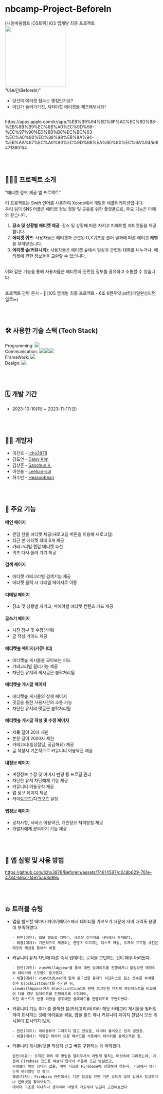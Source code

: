 # nbcamp-Project-BeforeIn
[내일배움캠프 iOS트랙] iOS 앱개발 최종 프로젝트
<br>
<img src="https://github.com/lcho3878/BeforeIn/assets/74814587/2d12cf52-fbcf-4929-8420-b6aee147ae4b" width="200" height="200"/>
<br>
"비포인(BeforeIn)"<br>
- 당신의 에티켓 점수는 몇점인가요?
- 어딘가 들어가기전, 지켜야할 에티켓을 체크해보세요!
<br>
https://apps.apple.com/kr/app/%EB%B9%84%ED%8F%AC%EC%9D%B8-%EB%8B%B9%EC%8B%A0%EC%9D%98-%EC%97%90%ED%8B%B0%EC%BC%93-%EC%A0%90%EC%88%98%EB%8A%94-%EB%AA%87%EC%A0%90%EC%9D%B8%EA%B0%80%EC%9A%94/id6471390154
<br><br><br><br>



## 🧑🏻‍💻 프로젝트 소개
"에티켓 정보 제공 앱 프로젝트"<p> 


이 프로젝트는 Swift 언어를 사용하여 Xcode에서 개발한 애플리케이션입니다. <br>
우리 팀의 SNS 어플은 에티켓 정보 정달 및 공유를 위한 플랫폼으로, 주요 기능은 아래와 같습니다.
1. **장소 및 상황별 에티켓 제공**: 장소 및 상황에 따른 지키고 피해야할 에티켓들을 제공합니다.
2. **에티켓 퀴즈**: 사용자들은 에티켓과 관련된 O,X퀴즈를 풀어 결과에 따른 에티켓 레벨을 부여받습니다.
3. **에티켓 숲(커뮤니티)**: 사용자들은 에티켓 숲에서 일상과 관련된 대화를 나누거나, 에티켓에 관한 정보들을 교환할 수 있습니다.

<br>
이와 같은 기능을 통해 사용자들은 에티켓과 관련된 정보를 공유하고 소통할 수 있습니다. <br><br>

프로젝트 관련 문서 - 🔗 [iOS 앱개발 최종 프로젝트 - 6조 6캔두잇.pdf](파일완성되면 업로드)

<br><br>

## 🛠️ 사용한 기술 스택 (Tech Stack)
Programming: <img src="https://img.shields.io/badge/Swift-F05138?style=for-the-badge&logo=Swift&logoColor=white">
<br>
Communication: <img src="https://img.shields.io/badge/GitHub-181717?style=for-the-badge&logo=github&logoColor=white"><img src="https://img.shields.io/badge/Slack-4A154B?style=for-the-badge&logo=slack&logoColor=white"><img src="https://img.shields.io/badge/notion-000000?style=for-the-badge&logo=notion&logoColor=white">
<br>
FrameWork: <img src="https://img.shields.io/badge/firebase-FFCA28?style=for-the-badge&logo=firebase&logoColor=white">
<br>
Design: <img src="https://img.shields.io/badge/figma-F24E1E?style=for-the-badge&logo=figma&logoColor=white">


<br><br>

## 🗓️ 개발 기간
* 2023-10-10(화) ~ 2023-11-17(금)

<br><br>

## 💁🏻 개발자
- 이찬호 - [lcho3878](https://github.com/lcho3878)
- 김도연 - [Daisy Kim](https://github.com/doyeonyyy)
- 김상훈 - [Sanghun K.](https://github.com/sanc93)
- 이한솔 - [Leehan-sol](https://github.com/Leehan-sol)
- 허수빈 - [Heasoobean](https://github.com/Heasoobean/)

<br><br>

## 📌 주요 기능
#### 메인 페이지
- 랜덤 한줄 에티켓 제공(새로고침 버튼을 이용해 새로고침)
- 최근 본 에티켓 최대 6개 제공
- 카테고리별 랜덤 에티켓 추천
- 퀴즈 다시 풀러 가기 제공
#### 검색 페이지
- 에티켓 카테고리별 검색기능 제공
- 에티켓 클릭 시 디테일 페이지로 이동
#### 디테일 페이지
- 장소 및 상황별 지키고, 피해야할 에티켓 컨텐츠 카드 제공
#### 글쓰기 페이지
- 사진 첨부 및 수정(삭제)
- 글 작성 가이드 제공
#### 에티켓숲 페이지(커뮤니티)
- 에티켓숲 게시물을 모아보는 피드
- 카테고리별 필터기능 제공
- 차단한 유저의 게시글은 블락처리됨
#### 에티켓숲 게시글 페이지
- 에티켓숲 게시물의 상세 페이지
- 댓글을 통한 사용자간의 소통 가능
- 차단한 유저의 댓글은 블락처리됨
#### 에티켓숲 게시글 작성 및 수정 페이지
- 제목 길이 20자 제한
- 본문 길이 2000자 제한
- 카테고리(일상잡담, 궁금해요) 제공
- 글 작성시 기본적으로 커뮤니티 이용약관 제공
#### 내정보 페이지
- 계정정보 수정 및 이미지 변경 등 프로필 관리
- 차단한 유저 차단해제 기능 제공
- 커뮤니티 이용규칙 제공
- 앱 정보 페이지 제공
- 라이트모드/다크모드 설정
#### 앱정보 페이지
- 공지사항, 서비스 이용약관, 개인정보 처리방침 제공
- 개발자에게 문의하기 기능 제공


<br><br>

## 🧐 앱 실행 및 사용 방법

https://github.com/lcho3878/BeforeIn/assets/74814587/c0c8b629-781e-4734-b9cc-f4e25ab3d89c





<br><br>

## 💥 트러블 슈팅
- 앱을 빌드할 때마다 파이어베이스에서 데이터를 가져오기 때문에 서버 대역폭 용량이 부족하였다.
  ```
  - 원인(이유): 앱을 빌드할 때마다, 새로운 이미지를 서버에서 가져왔다.
  - 해결(대처): 기본적으로 제공되는 컨텐츠 이미지는 디스크 캐싱, 유저의 프로필 사진은 메모리 캐싱을 통해서 해결
  ```
- 커뮤니티 유저 차단에 따른 즉각 업데이트 로직을 고민하는 것이 매우 어려웠다. 
  ```
  - 원인(이유): viewWillAppear를 통해 매번 업데이트를 진행하자니 불필요한 메모리와 데이터의 소모량이 증가했다.
  - 해결(대처): viewDidLoad에 현재 로그인한 유저의 차단리스트 원소 갯수를 부여한 상수 blockListCount를 추가한 뒤,
  viewWillAppear에서 blockListCount와 현재 로그인한 유저의 차단리스트를 비교하여 다를 경우 업데이트를 진행하도록 수정하여,
  차단 리스트가 변경 되었을 경우에만 업데이트를 진행하도록 구현하였다.
  ```
- 커뮤니티 기능 추가 중 콜렉션 셀(카테고리)에 따라 해당 카테고리 게시물을 필터링하여 표시하는 것에 어려움을 겪음, 앱을 빌드 되나 커뮤니티 페이지 진입시 모든 게시물이 표시되지 않음.
  ```
  - 원인(이유): 테이블뷰가 그려지지 않고 있었음, 데이터 불러오고 있지 않았음.
  - 해결(대처): 적절한 데이터 요청 메서드를 사용하여 데이터를 불러오게끔 함.
  ```
- 커뮤니티 게시글/댓글 작성자 신고 버튼 구현하는 게 어려웠다.
  ```
  원인(이유): 로직은 회의 때 방법을 알려주셔서 어떻게 할지는 머릿속에 그려졌는데, 이전에 Firebase 코드를 짜보지 않아서 처음에 조금 낯설었고,
  무엇보다 어떤 형태의 값을, 어떤 식으로 Firebase에 전달해야 하는지, 가공해서 넘기는게 어려웠던 것 같다.
  해결(대처): Firebase 관련해서는 다른 참고할 만한 기존 코드가 많이 있어서 참고하거나 인터넷을 찾아보았고,
  데이터 구조를 하나하나 생각하며 어떻게 가공해서 넘길지 고민해보았다
  ```
